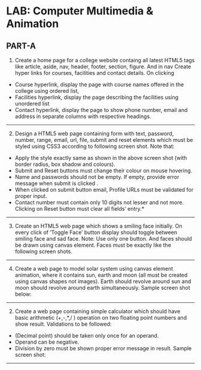 # LAB: Computer Multimedia & Animation
## PART-A


1. Create a home page for a college website containg all latest HTML5 tags like article,
aside, nav, header, footer, section, figure. And in nav Create hyper
links for courses, facilities and contact details. On clicking
* Course hyperlink, display the page with course names offered in the college
using ordered list,
* Facilities hyperlink, display the page describing the facilities using unordered
list
* Contact hyperlink, display the page to show phone number, email and address
in separate columns with respective headings.
---
2. Design a HTML5 web page containing form with text, password, number, range, email,
url, file, submit and reset elements which must be styled using CSS3 according to
following screen shot.
Note that:
* Apply the style exactly same as shown in the above screen shot (with
border radius, box shadow and colours).
* Submit and Reset buttons must change their colour on mouse hovering.
* Name and passwords should not be empty. If empty, provide error
message when submit is clicked .
* When clicked on submit button email, Profile URLs must be validated for
proper input.
* Contact number must contain only 10 digits not lesser and not more.
 Clicking on Reset button must clear all fields’ entry.*
---
3. Create an HTML5 web page which shows a smiling face initially. On every click of
‘Toggle Face’ button display should toggle between smiling face and sad face.
Note: Use only one button. And faces should be drawn using canvas element. Faces
must be exactly like the following screen shots.
---
4. Create a web page to model solar system using canvas element animation, where it 
contains sun, earth and moon (all must be created using canvas shapes not images). 
Earth should revolve around sun and moon should revolve around earth 
simultaneously. Sample screen shot below:
---

2. Create a web page containing simple calculator which should have basic arithmetic
(+,-,*,/ ) operation on two floating point numbers and show result.
Validations to be followed:
* (Decimal point) should be taken only once for an operand.
* Operand can be negative.
* Division by zero must be shown proper error message in result.
Sample screen shot:
---
